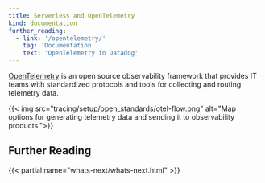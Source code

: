 ```yaml
---
title: Serverless and OpenTelemetry
kind: documentation
further_reading:
  - link: '/opentelemetry/'
    tag: 'Documentation'
    text: 'OpenTelemetry in Datadog'
---
```


[OpenTelemetry][1] is an open source observability framework that provides IT teams with standardized protocols and tools for collecting and routing telemetry data.

{{< img src="tracing/setup/open_standards/otel-flow.png" alt="Map options for generating telemetry data and sending it to observability products.">}}

## Further Reading

{{< partial name="whats-next/whats-next.html" >}}

[1]: https://opentelemetry.io/